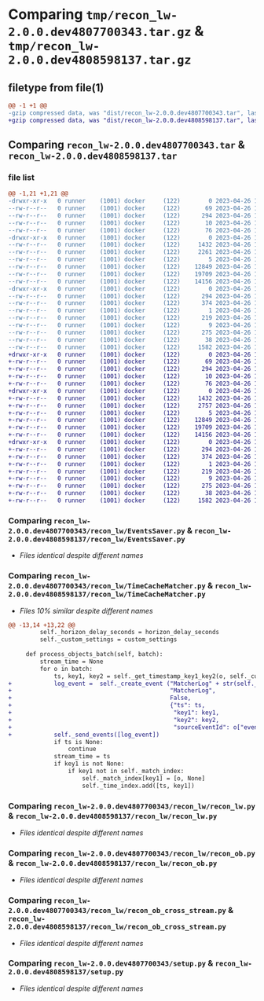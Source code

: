 # Comparing `tmp/recon_lw-2.0.0.dev4807700343.tar.gz` & `tmp/recon_lw-2.0.0.dev4808598137.tar.gz`

## filetype from file(1)

```diff
@@ -1 +1 @@
-gzip compressed data, was "dist/recon_lw-2.0.0.dev4807700343.tar", last modified: Wed Apr 26 10:36:01 2023, max compression
+gzip compressed data, was "dist/recon_lw-2.0.0.dev4808598137.tar", last modified: Wed Apr 26 12:22:56 2023, max compression
```

## Comparing `recon_lw-2.0.0.dev4807700343.tar` & `recon_lw-2.0.0.dev4808598137.tar`

### file list

```diff
@@ -1,21 +1,21 @@
-drwxr-xr-x   0 runner    (1001) docker     (122)        0 2023-04-26 10:36:01.000000 recon_lw-2.0.0.dev4807700343/
--rw-r--r--   0 runner    (1001) docker     (122)       69 2023-04-26 10:35:30.000000 recon_lw-2.0.0.dev4807700343/MANIFEST.in
--rw-r--r--   0 runner    (1001) docker     (122)      294 2023-04-26 10:36:01.000000 recon_lw-2.0.0.dev4807700343/PKG-INFO
--rw-r--r--   0 runner    (1001) docker     (122)       10 2023-04-26 10:35:30.000000 recon_lw-2.0.0.dev4807700343/README.md
--rw-r--r--   0 runner    (1001) docker     (122)       76 2023-04-26 10:35:37.000000 recon_lw-2.0.0.dev4807700343/package_info.json
-drwxr-xr-x   0 runner    (1001) docker     (122)        0 2023-04-26 10:36:01.000000 recon_lw-2.0.0.dev4807700343/recon_lw/
--rw-r--r--   0 runner    (1001) docker     (122)     1432 2023-04-26 10:35:30.000000 recon_lw-2.0.0.dev4807700343/recon_lw/EventsSaver.py
--rw-r--r--   0 runner    (1001) docker     (122)     2261 2023-04-26 10:35:30.000000 recon_lw-2.0.0.dev4807700343/recon_lw/TimeCacheMatcher.py
--rw-r--r--   0 runner    (1001) docker     (122)        5 2023-04-26 10:35:30.000000 recon_lw-2.0.0.dev4807700343/recon_lw/__init__.py
--rw-r--r--   0 runner    (1001) docker     (122)    12849 2023-04-26 10:35:30.000000 recon_lw-2.0.0.dev4807700343/recon_lw/recon_lw.py
--rw-r--r--   0 runner    (1001) docker     (122)    19709 2023-04-26 10:35:30.000000 recon_lw-2.0.0.dev4807700343/recon_lw/recon_ob.py
--rw-r--r--   0 runner    (1001) docker     (122)    14156 2023-04-26 10:35:30.000000 recon_lw-2.0.0.dev4807700343/recon_lw/recon_ob_cross_stream.py
-drwxr-xr-x   0 runner    (1001) docker     (122)        0 2023-04-26 10:36:01.000000 recon_lw-2.0.0.dev4807700343/recon_lw.egg-info/
--rw-r--r--   0 runner    (1001) docker     (122)      294 2023-04-26 10:36:01.000000 recon_lw-2.0.0.dev4807700343/recon_lw.egg-info/PKG-INFO
--rw-r--r--   0 runner    (1001) docker     (122)      374 2023-04-26 10:36:01.000000 recon_lw-2.0.0.dev4807700343/recon_lw.egg-info/SOURCES.txt
--rw-r--r--   0 runner    (1001) docker     (122)        1 2023-04-26 10:36:01.000000 recon_lw-2.0.0.dev4807700343/recon_lw.egg-info/dependency_links.txt
--rw-r--r--   0 runner    (1001) docker     (122)      219 2023-04-26 10:36:01.000000 recon_lw-2.0.0.dev4807700343/recon_lw.egg-info/requires.txt
--rw-r--r--   0 runner    (1001) docker     (122)        9 2023-04-26 10:36:01.000000 recon_lw-2.0.0.dev4807700343/recon_lw.egg-info/top_level.txt
--rw-r--r--   0 runner    (1001) docker     (122)      275 2023-04-26 10:35:30.000000 recon_lw-2.0.0.dev4807700343/requirements.txt
--rw-r--r--   0 runner    (1001) docker     (122)       38 2023-04-26 10:36:01.000000 recon_lw-2.0.0.dev4807700343/setup.cfg
--rw-r--r--   0 runner    (1001) docker     (122)     1582 2023-04-26 10:35:30.000000 recon_lw-2.0.0.dev4807700343/setup.py
+drwxr-xr-x   0 runner    (1001) docker     (122)        0 2023-04-26 12:22:56.000000 recon_lw-2.0.0.dev4808598137/
+-rw-r--r--   0 runner    (1001) docker     (122)       69 2023-04-26 12:22:27.000000 recon_lw-2.0.0.dev4808598137/MANIFEST.in
+-rw-r--r--   0 runner    (1001) docker     (122)      294 2023-04-26 12:22:56.000000 recon_lw-2.0.0.dev4808598137/PKG-INFO
+-rw-r--r--   0 runner    (1001) docker     (122)       10 2023-04-26 12:22:27.000000 recon_lw-2.0.0.dev4808598137/README.md
+-rw-r--r--   0 runner    (1001) docker     (122)       76 2023-04-26 12:22:35.000000 recon_lw-2.0.0.dev4808598137/package_info.json
+drwxr-xr-x   0 runner    (1001) docker     (122)        0 2023-04-26 12:22:56.000000 recon_lw-2.0.0.dev4808598137/recon_lw/
+-rw-r--r--   0 runner    (1001) docker     (122)     1432 2023-04-26 12:22:27.000000 recon_lw-2.0.0.dev4808598137/recon_lw/EventsSaver.py
+-rw-r--r--   0 runner    (1001) docker     (122)     2757 2023-04-26 12:22:27.000000 recon_lw-2.0.0.dev4808598137/recon_lw/TimeCacheMatcher.py
+-rw-r--r--   0 runner    (1001) docker     (122)        5 2023-04-26 12:22:27.000000 recon_lw-2.0.0.dev4808598137/recon_lw/__init__.py
+-rw-r--r--   0 runner    (1001) docker     (122)    12849 2023-04-26 12:22:27.000000 recon_lw-2.0.0.dev4808598137/recon_lw/recon_lw.py
+-rw-r--r--   0 runner    (1001) docker     (122)    19709 2023-04-26 12:22:27.000000 recon_lw-2.0.0.dev4808598137/recon_lw/recon_ob.py
+-rw-r--r--   0 runner    (1001) docker     (122)    14156 2023-04-26 12:22:27.000000 recon_lw-2.0.0.dev4808598137/recon_lw/recon_ob_cross_stream.py
+drwxr-xr-x   0 runner    (1001) docker     (122)        0 2023-04-26 12:22:56.000000 recon_lw-2.0.0.dev4808598137/recon_lw.egg-info/
+-rw-r--r--   0 runner    (1001) docker     (122)      294 2023-04-26 12:22:56.000000 recon_lw-2.0.0.dev4808598137/recon_lw.egg-info/PKG-INFO
+-rw-r--r--   0 runner    (1001) docker     (122)      374 2023-04-26 12:22:56.000000 recon_lw-2.0.0.dev4808598137/recon_lw.egg-info/SOURCES.txt
+-rw-r--r--   0 runner    (1001) docker     (122)        1 2023-04-26 12:22:56.000000 recon_lw-2.0.0.dev4808598137/recon_lw.egg-info/dependency_links.txt
+-rw-r--r--   0 runner    (1001) docker     (122)      219 2023-04-26 12:22:56.000000 recon_lw-2.0.0.dev4808598137/recon_lw.egg-info/requires.txt
+-rw-r--r--   0 runner    (1001) docker     (122)        9 2023-04-26 12:22:56.000000 recon_lw-2.0.0.dev4808598137/recon_lw.egg-info/top_level.txt
+-rw-r--r--   0 runner    (1001) docker     (122)      275 2023-04-26 12:22:27.000000 recon_lw-2.0.0.dev4808598137/requirements.txt
+-rw-r--r--   0 runner    (1001) docker     (122)       38 2023-04-26 12:22:56.000000 recon_lw-2.0.0.dev4808598137/setup.cfg
+-rw-r--r--   0 runner    (1001) docker     (122)     1582 2023-04-26 12:22:27.000000 recon_lw-2.0.0.dev4808598137/setup.py
```

### Comparing `recon_lw-2.0.0.dev4807700343/recon_lw/EventsSaver.py` & `recon_lw-2.0.0.dev4808598137/recon_lw/EventsSaver.py`

 * *Files identical despite different names*

### Comparing `recon_lw-2.0.0.dev4807700343/recon_lw/TimeCacheMatcher.py` & `recon_lw-2.0.0.dev4808598137/recon_lw/TimeCacheMatcher.py`

 * *Files 10% similar despite different names*

```diff
@@ -13,14 +13,22 @@
         self._horizon_delay_seconds = horizon_delay_seconds
         self._custom_settings = custom_settings
 
     def process_objects_batch(self, batch):
         stream_time = None
         for o in batch:
             ts, key1, key2 = self._get_timestamp_key1_key2(o, self._custom_settings)
+            log_event =  self._create_event ("MatcherLog" + str(self._custom_settings),
+                                             "MatcherLog",
+                                             False,
+                                             {"ts": ts,
+                                              "key1": key1,
+                                              "key2": key2,
+                                              "sourceEventId": o["eventId"]})
+            self._send_events([log_event])
             if ts is None:
                 continue
             stream_time = ts
             if key1 is not None:
                 if key1 not in self._match_index:
                     self._match_index[key1] = [o, None]
                     self._time_index.add([ts, key1])
```

### Comparing `recon_lw-2.0.0.dev4807700343/recon_lw/recon_lw.py` & `recon_lw-2.0.0.dev4808598137/recon_lw/recon_lw.py`

 * *Files identical despite different names*

### Comparing `recon_lw-2.0.0.dev4807700343/recon_lw/recon_ob.py` & `recon_lw-2.0.0.dev4808598137/recon_lw/recon_ob.py`

 * *Files identical despite different names*

### Comparing `recon_lw-2.0.0.dev4807700343/recon_lw/recon_ob_cross_stream.py` & `recon_lw-2.0.0.dev4808598137/recon_lw/recon_ob_cross_stream.py`

 * *Files identical despite different names*

### Comparing `recon_lw-2.0.0.dev4807700343/setup.py` & `recon_lw-2.0.0.dev4808598137/setup.py`

 * *Files identical despite different names*

